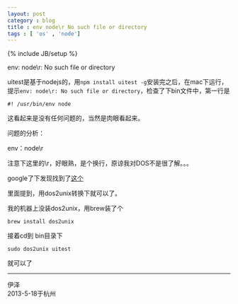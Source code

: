 ```yaml
---
layout: post
category : blog
title : env node\r No such file or directory
tags : [ 'os' , 'node']
---
```

{% include JB/setup %}

env: node\r: No such file or directory

uitest是基于nodejs的，用`npm install uitest -g`安装完之后，在mac下运行，提示`env: node\r: No such file or directory`，检查了下bin文件中，第一行是

	#! /usr/bin/env node

这看起来是没有任何问题的，当然是肉眼看起来。

问题的分析：

env：node\r 

注意下这里的\r，好眼熟，是个换行，原谅我对DOS不是很了解。。。

google了下发现找到了[这个](https://github.com/foglcz/tscw/issues/1)

里面提到，用dos2unix转换下就可以了。

我的机器上没装dos2unix，用brew装了个

	brew install dos2unix

接着cd到 bin目录下

	sudo dos2unix uitest

就可以了

---
伊泽  
2013-5-18于杭州



